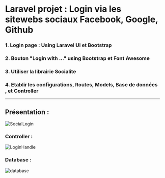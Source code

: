 # Laravel projet : Login via les sitewebs sociaux Facebook, Google, Github

   ### 1. Login page : Using Laravel UI et Bootstrap
   
   ### 2. Bouton "Login with ..." using Bootstrap et Font Awesome
   
   ### 3. Utiliser la librairie Socialite
   
   ### 4. Etablir les configurations, Routes, Models, Base de données , et Controller

******************************************************

## Présentation :

![SocialLogin](https://github.com/trong53/Laravel_Social_Login/assets/107623849/bebdd60f-b7cf-424a-a23e-46d6fd915194)

### Controller :

![LoginHandle](https://github.com/trong53/Laravel_Social_Login/assets/107623849/dfa77c0b-ded2-49cd-adde-a2d5640b027f)

### Database :

![database](https://github.com/trong53/Laravel_Social_Login/assets/107623849/08048ff4-55b1-4db1-8666-8552b1d8f1c5)
